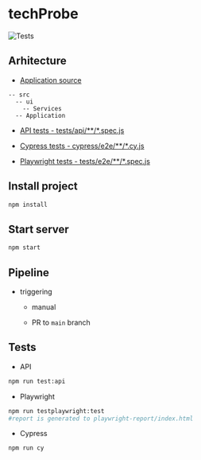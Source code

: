 # techProbe

![Tests](https://github.com/CodrutaA/techProbe/actions/workflows/test.yml/badge.svg)

## Arhitecture

- [Application source](./src)

```
-- src
  -- ui
    -- Services
  -- Application
```

- [API tests - tests/api/**/*.spec.js](./tests/api/)
  
- [Cypress tests - cypress/e2e/**/*.cy.js](./cypress/e2e/)

- [Playwright tests - tests/e2e/**/*.spec.js](./tests/e2e/)


## Install project

```bash
npm install
```

## Start server

```bash
npm start
```

## Pipeline

- triggering
  
    - manual
      
    - PR to `main` branch      

## Tests

- API
  
```bash
npm run test:api
```

- Playwright
  
```bash
npm run testplaywright:test
#report is generated to playwright-report/index.html
```

- Cypress
  
```bash
npm run cy
```
